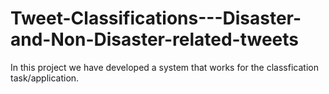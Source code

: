 # Tweet-Classifications---Disaster-and-Non-Disaster-related-tweets

In this project we have developed a system that works for the classfication task/application. 
